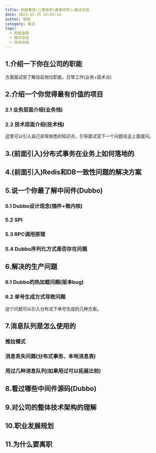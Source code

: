 ```yaml
---
title: 蚂蚁集团—二面技术(直属领导)—面试总结
date: 2021-12-15 22:03:14
author: 聪聪
category: 面试
tags:
  - 蚂蚁金服
  - 面试总结
  - 技术总结
---
```


## 1.介绍一下你在公司的职能
   方面面试官了解目前岗位职能，日常工作(业务+技术点)

## 2.介绍一个你觉得最有价值的项目
### 2.1 业务层面介绍(业务栈)
### 2.2 技术层面介绍(技术栈)
这里可以引入自己非常熟悉的知识点，引导面试官下一个问题往这上面提问。

## 3.(前面引入)分布式事务在业务上如何落地的

## 4.(前面引入)Redis和DB一致性问题的解决方案

## 5.说一个你最了解中间件(Dubbo)
### 5.1 Dubbo设计观念(插件+微内核)
### 5.2 SPI
### 5.3 RPC调用原理
### 5.4 Dubbo序列化方式是否存在问题

## 6.解决的生产问题
### 6.1 Dubbo的热加载问题(版本bug)
### 6.2 单号生成方式导致问题
这个问题可以引入分布式下单号生成的几种方案。

## 7.消息队列是怎么使用的
### 推拉模式
### 消息丢失问题(分布式事务、本地消息表)
### 用过几种消息队列(如果用过可以拓展比较)

## 8.看过哪些中间件源码(Dubbo)

## 9.对公司的整体技术架构的理解

## 10.职业发展规划

## 11.为什么要离职
